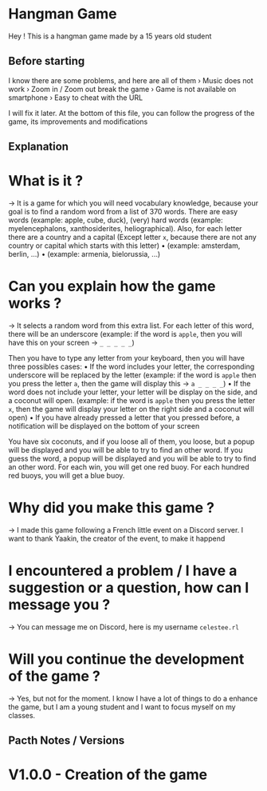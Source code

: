 # Hangman Game
Hey ! This is a hangman game made by a 15 years old student

## Before starting

I know there are some problems, and here are all of them
  › Music does not work
  › Zoom in / Zoom out break the game
  › Game is not available on smartphone
  › Easy to cheat with the URL

I will fix it later. At the bottom of this file, you can follow the progress of the game, its improvements and modifications

## Explanation

# What is it ?
→ It is a game for which you will need vocabulary knowledge, because your goal is to find a random word from a list of 370 words. 
There are easy words (example: apple, cube, duck), (very) hard words (example: myelencephalons, xanthosiderites, heliographical). Also, for each letter there are a country and a capital (Except letter `x`, because there are not any country or capital which starts with this letter)
• (example: amsterdam, berlin, ...)
• (example: armenia, bielorussia, ...)

# Can you explain how the game works ?
→ It selects a random word from this extra list. For each letter of this word, there will be an underscore 
(example: if the word is `apple`, then you will have this on your screen -> `_ _ _ _ _`)

Then you have to type any letter from your keyboard, then you will have three possibles cases:
• If the word includes your letter, the corresponding underscore will be replaced by the letter
  (example: if the word is `apple` then you press the letter `a`, then the game will display this -> `a _ _ _ _`)
• If the word does not include your letter, your letter will be display on the side, and a coconut will open.
  (example: if the word is `apple` then you press the letter `x`, then the game will display your letter on the right side and a coconut will open)
• If you have already pressed a letter that you pressed before, a notification will be displayed on the bottom of your screen

You have six coconuts, and if you loose all of them, you loose, but a popup will be displayed and you will be able to try to find an other word. 
If you guess the word, a popup will be displayed and you will be able to try to find an other word.
For each win, you will get one red buoy. For each hundred red buoys, you will get a blue buoy.

# Why did you make this game ?
→ I made this game following a French little event on a Discord server. I want to thank Yaakin, the creator of the event, to make it happend

# I encountered a problem / I have a suggestion or a question, how can I message you ?
→ You can message me on Discord, here is my username `celestee.rl`

# Will you continue the development of the game ?
→ Yes, but not for the moment. I know I have a lot of things to do a enhance the game, but I am a young student and I want to focus myself on my classes.

## Pacth Notes / Versions

# V1.0.0 - Creation of the game
